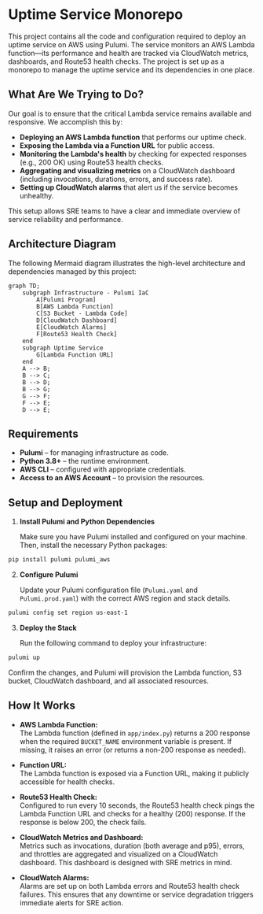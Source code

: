# Uptime Service Monorepo

This project contains all the code and configuration required to deploy an uptime service on AWS using Pulumi. The service monitors an AWS Lambda function—its performance and health are tracked via CloudWatch metrics, dashboards, and Route53 health checks. The project is set up as a monorepo to manage the uptime service and its dependencies in one place.

## What Are We Trying to Do?

Our goal is to ensure that the critical Lambda service remains available and responsive. We accomplish this by:

- **Deploying an AWS Lambda function** that performs our uptime check.
- **Exposing the Lambda via a Function URL** for public access.
- **Monitoring the Lambda's health** by checking for expected responses (e.g., 200 OK) using Route53 health checks.
- **Aggregating and visualizing metrics** on a CloudWatch dashboard (including invocations, durations, errors, and success rate).
- **Setting up CloudWatch alarms** that alert us if the service becomes unhealthy.

This setup allows SRE teams to have a clear and immediate overview of service reliability and performance.

## Architecture Diagram

The following Mermaid diagram illustrates the high-level architecture and dependencies managed by this project:

```mermaid
graph TD;
    subgraph Infrastructure - Pulumi IaC
        A[Pulumi Program] 
        B[AWS Lambda Function]
        C[S3 Bucket - Lambda Code]
        D[CloudWatch Dashboard]
        E[CloudWatch Alarms]
        F[Route53 Health Check]
    end
    subgraph Uptime Service
        G[Lambda Function URL]
    end
    A --> B;
    B --> C;
    B --> D;
    B --> G;
    G --> F;
    F --> E;
    D --> E;
```

## Requirements

- **Pulumi** – for managing infrastructure as code.
- **Python 3.8+** – the runtime environment.
- **AWS CLI** – configured with appropriate credentials.
- **Access to an AWS Account** – to provision the resources.

## Setup and Deployment

1. **Install Pulumi and Python Dependencies**

   Make sure you have Pulumi installed and configured on your machine. Then, install the necessary Python packages:

```sh
pip install pulumi pulumi_aws
```

2. **Configure Pulumi**

   Update your Pulumi configuration file (`Pulumi.yaml` and `Pulumi.prod.yaml`) with the correct AWS region and stack details.

```sh
pulumi config set region us-east-1
```

3. **Deploy the Stack**

   Run the following command to deploy your infrastructure:

```sh
pulumi up
```

   Confirm the changes, and Pulumi will provision the Lambda function, S3 bucket, CloudWatch dashboard, and all associated resources.

## How It Works

- **AWS Lambda Function:**  
  The Lambda function (defined in `app/index.py`) returns a 200 response when the required `BUCKET_NAME` environment variable is present. If missing, it raises an error (or returns a non-200 response as needed).

- **Function URL:**  
  The Lambda function is exposed via a Function URL, making it publicly accessible for health checks.

- **Route53 Health Check:**  
  Configured to run every 10 seconds, the Route53 health check pings the Lambda Function URL and checks for a healthy (200) response. If the response is below 200, the check fails.

- **CloudWatch Metrics and Dashboard:**  
  Metrics such as invocations, duration (both average and p95), errors, and throttles are aggregated and visualized on a CloudWatch dashboard. This dashboard is designed with SRE metrics in mind.

- **CloudWatch Alarms:**  
  Alarms are set up on both Lambda errors and Route53 health check failures. This ensures that any downtime or service degradation triggers immediate alerts for SRE action.
